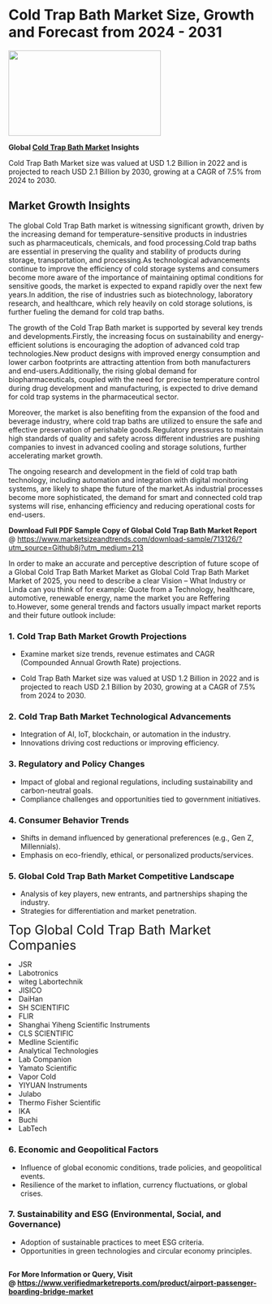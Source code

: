 <H1>Cold Trap Bath Market Size, Growth and Forecast from 2024 - 2031</H1><img class="aligncenter size-medium wp-image-584254" src="https://thirdeyenews.in/wp-content/uploads/2024/09/Global-Market-Research-300x168.jpeg" alt="" width="300" height="168" /><p><strong>Global&nbsp;<a href="https://www.marketsizeandtrends.com/download-sample/713126/?utm_source=Github8j?utm_medium=213">Cold Trap Bath Market</a> Insights</strong></p><p>Cold Trap Bath Market size was valued at USD 1.2 Billion in 2022 and is projected to reach USD 2.1 Billion by 2030, growing at a CAGR of 7.5% from 2024 to 2030.</p><p><h2>Market Growth Insights</h2> <p>The global Cold Trap Bath market is witnessing significant growth, driven by the increasing demand for temperature-sensitive products in industries such as pharmaceuticals, chemicals, and food processing.Cold trap baths are essential in preserving the quality and stability of products during storage, transportation, and processing.As technological advancements continue to improve the efficiency of cold storage systems and consumers become more aware of the importance of maintaining optimal conditions for sensitive goods, the market is expected to expand rapidly over the next few years.In addition, the rise of industries such as biotechnology, laboratory research, and healthcare, which rely heavily on cold storage solutions, is further fueling the demand for cold trap baths.</p> <p>The growth of the Cold Trap Bath market is supported by several key trends and developments.Firstly, the increasing focus on sustainability and energy-efficient solutions is encouraging the adoption of advanced cold trap technologies.New product designs with improved energy consumption and lower carbon footprints are attracting attention from both manufacturers and end-users.Additionally, the rising global demand for biopharmaceuticals, coupled with the need for precise temperature control during drug development and manufacturing, is expected to drive demand for cold trap systems in the pharmaceutical sector.</p> <p>Moreover, the market is also benefiting from the expansion of the food and beverage industry, where cold trap baths are utilized to ensure the safe and effective preservation of perishable goods.Regulatory pressures to maintain high standards of quality and safety across different industries are pushing companies to invest in advanced cooling and storage solutions, further accelerating market growth.</p> <p>The ongoing research and development in the field of cold trap bath technology, including automation and integration with digital monitoring systems, are likely to shape the future of the market.As industrial processes become more sophisticated, the demand for smart and connected cold trap systems will rise, enhancing efficiency and reducing operational costs for end-users.</p> <p><span class=""><strong>Download Full PDF Sample Copy of Global Cold Trap Bath Market Report</strong> @ <a href="https://www.marketsizeandtrends.com/download-sample/713126/?utm_source=Github8j?utm_medium=213" target="_blank">https://www.marketsizeandtrends.com/download-sample/713126/?utm_source=Github8j?utm_medium=213</a></span></p><p>In order to make an accurate and perceptive description of future scope of a Global&nbsp;Cold Trap Bath Market Market as Global&nbsp;Cold Trap Bath Market Market of 2025, you need to describe a clear Vision &ndash; What Industry or Linda can you think of for example: Quote from a Technology, healthcare, automotive, renewable energy, name the market you are Reffering to.However, some general trends and factors usually impact market reports and their future outlook include:</p><h3>1.&nbsp;<strong>Cold Trap Bath Market Growth Projections</strong></h3><ul><li>Examine market size trends, revenue estimates and CAGR (Compounded Annual Growth Rate) projections.</li><li><p>Cold Trap Bath Market size was valued at USD 1.2 Billion in 2022 and is projected to reach USD 2.1 Billion by 2030, growing at a CAGR of 7.5% from 2024 to 2030.</p></li></ul><h3>2.&nbsp;<strong>Cold Trap Bath Market Technological Advancements</strong></h3><ul><li>Integration of AI, IoT, blockchain, or automation in the industry.</li><li>Innovations driving cost reductions or improving efficiency.</li></ul><h3>3.&nbsp;<strong>Regulatory and Policy Changes</strong></h3><ul><li>Impact of global and regional regulations, including sustainability and carbon-neutral goals.</li><li>Compliance challenges and opportunities tied to government initiatives.</li></ul><h3>4.&nbsp;<strong>Consumer Behavior Trends</strong></h3><ul><li>Shifts in demand influenced by generational preferences (e.g., Gen Z, Millennials).</li><li>Emphasis on eco-friendly, ethical, or personalized products/services.</li></ul><h3>5.&nbsp;<strong>Global Cold Trap Bath Market Competitive Landscape</strong></h3><ul><li>Analysis of key players, new entrants, and partnerships shaping the industry.</li><li>Strategies for differentiation and market penetration.</li></ul><p data-pm-slice="1 1 []"><span style="color: inherit; font-family: inherit; font-size: 25px;">Top Global Cold Trap Bath Market Companies</span></p><div class="" data-test-id=""><p><li>JSR</li><li> Labotronics</li><li> witeg Labortechnik</li><li> JISICO</li><li> DaiHan</li><li> SH SCIENTIFIC</li><li> FLIR</li><li> Shanghai Yiheng Scientific Instruments</li><li> CLS SCIENTIFIC</li><li> Medline Scientific</li><li> Analytical Technologies</li><li> Lab Companion</li><li> Yamato Scientific</li><li> Vapor Cold</li><li> YIYUAN Instruments</li><li> Julabo</li><li> Thermo Fisher Scientific</li><li> IKA</li><li> Buchi</li><li> LabTech</li></p></div><h3>6.&nbsp;<strong>Economic and Geopolitical Factors</strong></h3><ul><li>Influence of global economic conditions, trade policies, and geopolitical events.</li><li>Resilience of the market to inflation, currency fluctuations, or global crises.</li></ul><h3>7.&nbsp;<strong>Sustainability and ESG (Environmental, Social, and Governance)</strong></h3><ul><li>Adoption of sustainable practices to meet ESG criteria.</li><li>Opportunities in green technologies and circular economy principles.</li></ul><h2><strong style="font-size: 14px;">For More Information or Query, Visit @&nbsp;</strong><a style="background-color: #ffffff; font-size: 14px;" href="https://www.marketsizeandtrends.com/report/cold-trap-bath-market/" target="_blank">https://www.verifiedmarketreports.com/product/airport-passenger-boarding-bridge-market</a></h2>